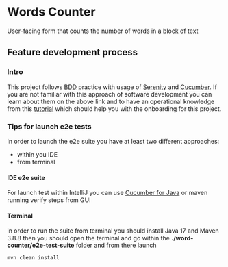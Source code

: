 # Words Counter

User-facing form that counts the number of words in a block of text

## Feature development process

### Intro

This project follows [BDD](https://www.agilealliance.org/glossary/bdd/) practice with usage
of [Serenity](https://serenity-bdd.github.io/) and [Cucumber](https://cucumber.io).
If you are not familiar with this approach of software development you can learn about them on the above link and to
have an operational knowledge from this [tutorial](https://serenity-bdd.github.io/docs/tutorials/cucumber-screenplay)
which should help you with the onboarding for this project.

### Tips for launch e2e tests

In order to launch the e2e suite you have at least two different approaches:

- within you IDE
- from terminal

#### IDE e2e suite

For launch test within IntelliJ you can
use [Cucumber for Java](https://plugins.jetbrains.com/plugin/7212-cucumber-for-java) or maven running verify steps from
GUI

#### Terminal

in order to run the suite from terminal you should install Java 17 and Maven 3.8.8
then you should open the terminal and go within the **./word-counter/e2e-test-suite** folder and from there launch

```bash
mvn clean install
```

